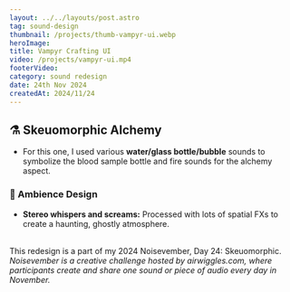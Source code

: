 ```yaml
---
layout: ../../layouts/post.astro
tag: sound-design
thumbnail: /projects/thumb-vampyr-ui.webp
heroImage:
title: Vampyr Crafting UI
video: /projects/vampyr-ui.mp4
footerVideo: 
category: sound redesign
date: 24th Nov 2024
createdAt: 2024/11/24
---
```

<h2>⚗️ Skeuomorphic Alchemy</h2>
<ul>
<p><li>For this one, I used various <b>water/glass bottle/bubble</b> sounds to symbolize the blood sample bottle and fire sounds for the alchemy aspect.</li></p>
</ul>

<h3>🌌 Ambience Design</h3>
<ul>
  <li><b>Stereo whispers and screams:</b> Processed with lots of spatial FXs to create a haunting, ghostly atmosphere.</li>
</ul>
<br>
<div>
  This redesign is a part of my 2024 Noisevember, Day 24: Skeuomorphic.
</div>
<div>
    <i>Noisevember is a creative challenge hosted by airwiggles.com, where participants create and share one sound or piece of audio every day in November.</i>
</div>
